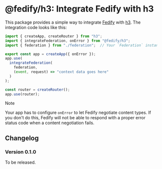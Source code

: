 @fedify/h3: Integrate Fedify with h3
====================================

This package provides a simple way to integrate [Fedify] with [h3].
The integration code looks like this:

~~~~ typescript
import { createApp, createRouter } from "h3";
import { integrateFederation, onError } from "@fedify/h3";
import { federation } from "./federation";  // Your `Federation` instance

export const app = createApp({ onError });
app.use(
  integrateFederation(
    federation,
    (event, request) => "context data goes here"
  )
);

const router = createRouter();
app.use(router);
~~~~

> [!NOTE]
> Your app has to configure `onError` to let Fedify negotiate content types.
> If you don't do this, Fedify will not be able to respond with a proper error
> status code when a content negotiation fails.

[Fedify]: https://fedify.dev/
[h3]: https://h3.unjs.io/


Changelog
---------

### Version 0.1.0

To be released.
